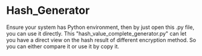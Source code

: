 # Hash_Generator
Ensure your system has Python environment, then by just open this .py file, you can use it directly.
This "hash_value_complete_generator.py" can let you have a direct view on the hash result of different encryption method. So you can either compare it or use it by copy it.
